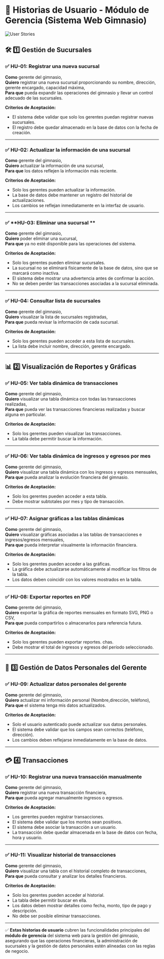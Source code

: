 # 📌 **Historias de Usuario - Módulo de Gerencia (Sistema Web Gimnasio)**  
![User Stories](https://img.shields.io/badge/User%20Stories-Important-orange?style=for-the-badge)  


## 🛠️ **1️⃣ Gestión de Sucursales**  

### ✅ **HU-01: Registrar una nueva sucursal**  
**Como** gerente del gimnasio,  
**Quiero** registrar una nueva sucursal proporcionando su nombre, dirección, gerente encargado, capacidad máxima,  
**Para que** pueda expandir las operaciones del gimnasio y llevar un control adecuado de las sucursales.  

**Criterios de Aceptación:**  
- El sistema debe validar que solo los gerentes puedan registrar nuevas sucursales.     
- El registro debe quedar almacenado en la base de datos con la fecha de creación.  
  
---  
### ✅ **HU-02: Actualizar la información de una sucursal**  
**Como** gerente del gimnasio,  
**Quiero** actualizar la información de una sucursal,  
**Para que** los datos reflejen la información más reciente.  

**Criterios de Aceptación:**  
- Solo los gerentes pueden actualizar la información.   
- La base de datos debe mantener un registro del historial de actualizaciones.  
- Los cambios se reflejan inmediatamente en la interfaz de usuario.  

---  
### ✅ **HU-03: Eliminar una sucursal **  
**Como** gerente del gimnasio,  
**Quiero** poder eliminar una sucursal,  
**Para que** ya no esté disponible para las operaciones del sistema.  

**Criterios de Aceptación:**  
- Solo los gerentes pueden eliminar sucursales.  
- La sucursal no se eliminará físicamente de la base de datos, sino que se marcará como inactiva.  
- El sistema debe mostrar una advertencia antes de confirmar la acción.  
- No se deben perder las transacciones asociadas a la sucursal eliminada.  

---  
### ✅ **HU-04: Consultar lista de sucursales**  
**Como** gerente del gimnasio,  
**Quiero** visualizar la lista de sucursales registradas,  
**Para que** pueda revisar la información de cada sucursal.  

**Criterios de Aceptación:**  
- Solo los gerentes pueden acceder a esta lista de sucursales.  
- La lista debe incluir nombre, dirección, gerente encargado.   

---  

## 📊 **2️⃣ Visualización de Reportes y Gráficas**  

### ✅ **HU-05: Ver tabla dinámica de transacciones**  
**Como** gerente del gimnasio,  
**Quiero** visualizar una tabla dinámica con todas las transacciones realizadas,  
**Para que** pueda ver las transacciones financieras realizadas y buscar alguna en particular.  

**Criterios de Aceptación:**  
- Solo los gerentes pueden visualizar las transacciones.  
- La tabla debe permitir buscar la información.   

---  
### ✅ **HU-06: Ver tabla dinámica de ingresos y egresos por mes**  
**Como** gerente del gimnasio,  
**Quiero** visualizar una tabla dinámica con los ingresos y egresos mensuales,  
**Para que** pueda analizar la evolución financiera del gimnasio.  

**Criterios de Aceptación:**  
- Solo los gerentes pueden acceder a esta tabla.  
- Debe mostrar subtotales por mes y tipo de transacción.  

---  
### ✅ **HU-07: Asignar gráficas a las tablas dinámicas**  
**Como** gerente del gimnasio,  
**Quiero** visualizar gráficas asociadas a las tablas de transacciones e ingresos/egresos mensuales,  
**Para que** pueda interpretar visualmente la información financiera.  

**Criterios de Aceptación:**  
- Solo los gerentes pueden acceder a las gráficas.  
- La gráfica debe actualizarse automáticamente al modificar los filtros de la tabla.  
- Los datos deben coincidir con los valores mostrados en la tabla.  

---  
### ✅ **HU-08: Exportar reportes en PDF**  
**Como** gerente del gimnasio,  
**Quiero** exportar la gráfica de reportes mensuales en formato SVG, PNG o CSV,  
**Para que** pueda compartirlos o almacenarlos para referencia futura.  

**Criterios de Aceptación:**  
- Solo los gerentes pueden exportar reportes.  chas.  
- Debe mostrar el total de ingresos y egresos del período seleccionado.  
  
---  

## 👤 **3️⃣ Gestión de Datos Personales del Gerente**  

### ✅ **HU-09: Actualizar datos personales del gerente**  
**Como** gerente del gimnasio,  
**Quiero** actualizar mi información personal (Nombre,dirección, teléfono),  
**Para que** el sistema tenga mis datos actualizados.  

**Criterios de Aceptación:**  
- Solo el usuario autenticado puede actualizar sus datos personales.  
- El sistema debe validar que los campos sean correctos (teléfono, dirección).  
- Los cambios deben reflejarse inmediatamente en la base de datos.  

---  

## 💳 **4️⃣ Transacciones**  

### ✅ **HU-10: Registrar una nueva transacción manualmente**  
**Como** gerente del gimnasio,  
**Quiero** registrar una nueva transacción financiera,  
**Para que** pueda agregar manualmente ingresos o egresos.  

**Criterios de Aceptación:**  
- Los gerentes pueden registrar transacciones.  
- El sistema debe validar que los montos sean positivos.  
- El sistema debe asociar la transacción a un usuario.  
- La transacción debe quedar almacenada en la base de datos con fecha, hora y usuario.  

---  
### ✅ **HU-11: Visualizar historial de transacciones**  
**Como** gerente del gimnasio,  
**Quiero** visualizar una tabla con el historial completo de transacciones,  
**Para que** pueda consultar y analizar los detalles financieros.  

**Criterios de Aceptación:**  
- Solo los gerentes pueden acceder al historial.  
- La tabla debe permitir buscar en ella.  
- Los datos deben mostrar detalles como fecha, monto, tipo de pago y descripción.  
- No debe ser posible eliminar transacciones.  

---

✅ **Estas historias de usuario** cubren las funcionalidades principales del **módulo de gerencia** del sistema web para la gestión del gimnasio, asegurando que las operaciones financieras, la administración de sucursales y la gestión de datos personales estén alineadas con las reglas de negocio.
